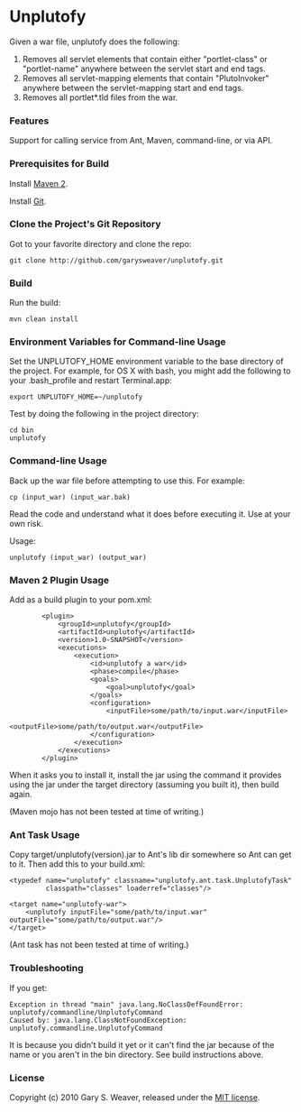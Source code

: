 Unplutofy
=========

Given a war file, unplutofy does the following:

1. Removes all servlet elements that contain either "portlet-class" or "portlet-name" anywhere between the servlet start and end tags.
1. Removes all servlet-mapping elements that contain "PlutoInvoker" anywhere between the servlet-mapping start and end tags.
3. Removes all portlet*.tld files from the war.

### Features

Support for calling service from Ant, Maven, command-line, or via API.

### Prerequisites for Build

Install [Maven 2][m2].

Install [Git][git].

### Clone the Project's Git Repository

Got to your favorite directory and clone the repo:

    git clone http://github.com/garysweaver/unplutofy.git

### Build

Run the build:

    mvn clean install

### Environment Variables for Command-line Usage

Set the UNPLUTOFY_HOME environment variable to the base directory of the project. For example, for OS X with bash, you might add the following to your .bash_profile and restart Terminal.app:

    export UNPLUTOFY_HOME=~/unplutofy

Test by doing the following in the project directory:

    cd bin
    unplutofy

### Command-line Usage

Back up the war file before attempting to use this. For example:

    cp (input_war) (input_war.bak)
    
Read the code and understand what it does before executing it. Use at your own risk.

Usage:

    unplutofy (input_war) (output_war)

### Maven 2 Plugin Usage

Add as a build plugin to your pom.xml:

            <plugin>
                <groupId>unplutofy</groupId>
                <artifactId>unplutofy</artifactId>
                <version>1.0-SNAPSHOT</version>
                <executions>
                    <execution>
                        <id>unplutofy a war</id>
                        <phase>compile</phase>
                        <goals>
                            <goal>unplutofy</goal>
                        </goals>
                        <configuration>
                            <inputFile>some/path/to/input.war</inputFile>
                            <outputFile>some/path/to/output.war</outputFile>
                        </configuration>
                    </execution>
                </executions> 
            </plugin>

When it asks you to install it, install the jar using the command it provides using the jar under the target directory (assuming you built it), then build again.

(Maven mojo has not been tested at time of writing.)

### Ant Task Usage

Copy target/unplutofy(version).jar to Ant's lib dir somewhere so Ant can get to it. Then add this to your build.xml:

    <typedef name="unplutofy" classname="unplutofy.ant.task.UnplutofyTask"
             classpath="classes" loaderref="classes"/>
    
    <target name="unplutofy-war">
        <unplutofy inputFile="some/path/to/input.war" outputFile="some/path/to/output.war"/>
    </target>
    
(Ant task has not been tested at time of writing.)
    
### Troubleshooting

If you get:

    Exception in thread "main" java.lang.NoClassDefFoundError: unplutofy/commandline/UnplutofyCommand
    Caused by: java.lang.ClassNotFoundException: unplutofy.commandline.UnplutofyCommand

It is because you didn't build it yet or it can't find the jar because of the name or you aren't in the bin directory. See build instructions above.

### License

Copyright (c) 2010 Gary S. Weaver, released under the [MIT license][lic].


[lic]: http://github.com/garysweaver/unplutofy/blob/master/LICENSE
[git]: http://git-scm.com/
[m2]: http://maven.apache.org/
